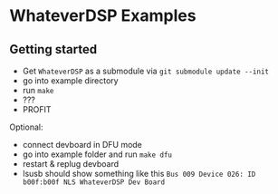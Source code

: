 # WhateverDSP Examples

## Getting started

* Get `WhateverDSP` as a submodule via `git submodule update --init`
* go into example directory
* run `make`
* ???
* PROFIT

Optional:
* connect devboard in DFU mode
* go into example folder and run `make dfu`
* restart & replug devboard
* lsusb should show something like this `Bus 009 Device 026: ID b00f:b00f NLS WhateverDSP Dev Board`